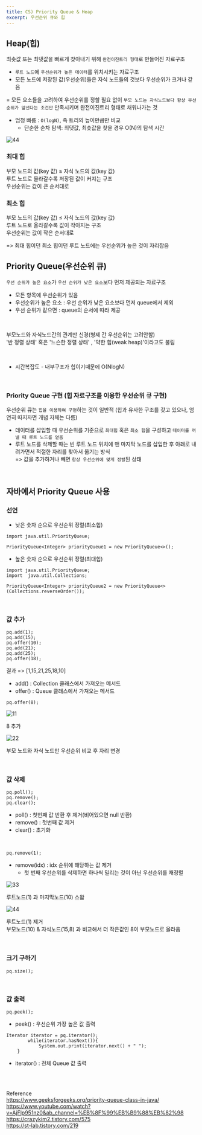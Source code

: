```yaml
---
title: CS) Priority Queue & Heap
excerpt: 우선순위 큐와 힙
---
```


## Heap(힙)  
최솟값 또는 최댓값을 빠르게 찾아내기 위해 `완전이진트리 형태`로 만들어진 자료구조  
- `루트 노드`에 `우선순위가 높은 데이터`를 위치시키는 자료구조
- 모든 노드에 저장된 값(우선순위)들은 자식 노드들의 것보다 우선순위가 크거나 같음  

= 모든 요소들을 고려하여 우선순위를 정할 필요 없이 `부모 노드는 자식노드보다 항상 우선순위가 앞선다는 조건만` 만족시키며 완전이진트리 형태로 채워나가는 것

- 엄청 빠름 : `O(logN)`, 즉 트리의 높이만큼만 비교
	- 단순한 순차 탐색: 최댓값, 최솟값을 찾을 경우 O(N)의 탐색 시간  

![44](https://user-images.githubusercontent.com/103614357/186442281-0cdd72da-1c5d-42cd-9af0-c5cbe9e54c02.png)  

### 최대 힙   
부모 노드의 값(key 값) ≥ 자식 노드의 값(key 값)  
루트 노드로 올라갈수록 저장된 값이 커지는 구조  
우선순위는 값이 큰 순서대로  

### 최소 힙  
부모 노드의 값(key 값) ≤ 자식 노드의 값(key 값)  
루트 노드로 올라갈수록 값이 작아지는 구조  
우선순위는 값이 작은 순서대로    

=> 최대 힙이던 최소 힙이던 루트 노드에는 우선순위가 높은 것이 자리잡음
 
## Priority Queue(우선순위 큐)
`우선 순위가 높은 요소`가 `우선 순위가 낮은 요소`보다 먼저 제공되는 자료구조   
- 모든 항목에 우선순위가 있음
- 우선순위가 높은 요소 : 우선 순위가 낮은 요소보다 먼저 queue에서 제외
- 우선 순위가 같으면 : queue의 순서에 따라 제공

<br/>

부모노드와 자식노드간의 관계만 신경(형제 간 우선순위는 고려안함)  
'반 정렬 상태' 혹은 '느슨한 정렬 상태' , '약한 힙(weak heap)'이라고도 불림

<br/>

- 시간복잡도 - 내부구조가 힙이기때문에 O(NlogN)

<br/>

### Priority Queue 구현 (힙 자료구조를 이용한 우선순위 큐 구현)
우선순위 큐는 `힙을 이용하여 구현`하는 것이 일반적 (힙과 유사한 구조를 갖고 있으나, 엄연히 따지자면 개념 자체는 다름)  
- 데이터를 삽입할 때 우선순위를 기준으로 `최대힙` 혹은 `최소 힙`을 구성하고 `데이터를 꺼낼 때 루트 노드를 얻음`  
- 루트 노드를 삭제할 때는 빈 루트 노드 위치에 맨 마지막 노드를 삽입한 후 아래로 내려가면서 적절한 자리를 찾아서 옮기는 방식  
=> 값을 추가하거나 빼면 `항상 우선순위에 맞게 정렬`된 상태   

<br/>

## 자바에서 Priority Queue 사용
### 선언

- 낮은 숫자 순으로 우선순위 정렬(최소힙)

```
import java.util.PriorityQueue;

PriorityQueue<Integer> priorityQueue1 = new PriorityQueue<>();
```

- 높은 숫자 순으로 우선순위 정렬(최대힙)

```
import java.util.PriorityQueue;
import  java.util.Collections;

PriorityQueue<Integer> priorityQueue2 = new PriorityQueue<>(Collections.reverseOrder());
```

<br/>

### 값 추가

```
pq.add(1);		
pq.add(15);		
pq.offer(10);
pq.add(21);		
pq.add(25);		
pq.offer(18);
```

결과 => \[1,15,21,25,18,10\]

- add() : Collection 클래스에서 가져오는 메서드
- offer() : Queue 클래스에서 가져오는 메서드  

```
pq.offer(8);
```

![11](https://user-images.githubusercontent.com/103614357/186437980-edc5d1cf-e29f-451e-93f2-9b848e155871.png)   

8 추가  

![22](https://user-images.githubusercontent.com/103614357/186438050-88ab178f-0ba4-41b3-9a63-9cd64860d0e2.png)  

부모 노드와 자식 노드만 우선순위 비교 후 자리 변경  

<br/>

### 값 삭제

```
pq.poll();
pq.remove();
pq.clear();
```

- poll() : 첫번째 값 반환 후 제거(비어있으면 null 반환)
- remove() : 첫번째 값 제거
- clear() : 초기화 

<br/> 

```
pq.remove(1);
```

- remove(idx) : idx 순위에 해당하는 값 제거
	- 첫 번째 우선순위를 삭제하면 하나씩 밀리는 것이 아닌 우선순위를 재정렬 

![33](https://user-images.githubusercontent.com/103614357/186439158-a707305e-c75a-4680-8bc2-d1c30a0f8388.png)  

루트노드(1) 과 마지막노드(10) 스왑  

![44](https://user-images.githubusercontent.com/103614357/186439177-19b683a5-f910-4246-8512-b3232a527fa9.png)  

루트노드(1) 제거  
부모노드(10) & 자식노드(15,8) 과 비교해서 더 작은값인 8이 부모노드로 올라옴  

<br/>

### 크기 구하기

```
pq.size();
```

<br/>

### 값 출력

```
pq.peek();
```

- peek() : 우선순위 가장 높은 값 출력

```
Iterator iterator = pq.iterator();
		while(iterator.hasNext()){
			System.out.print(iterator.next() + " ");
    }
```

- iterator() : 전체 Queue 값 출력

<br/><br/>

Reference  
https://www.geeksforgeeks.org/priority-queue-class-in-java/  
https://www.youtube.com/watch?v=AjFlp951nz0&ab_channel=%EB%8F%99%EB%B9%88%EB%82%98   
https://crazykim2.tistory.com/575   
https://st-lab.tistory.com/219  
<br/>
